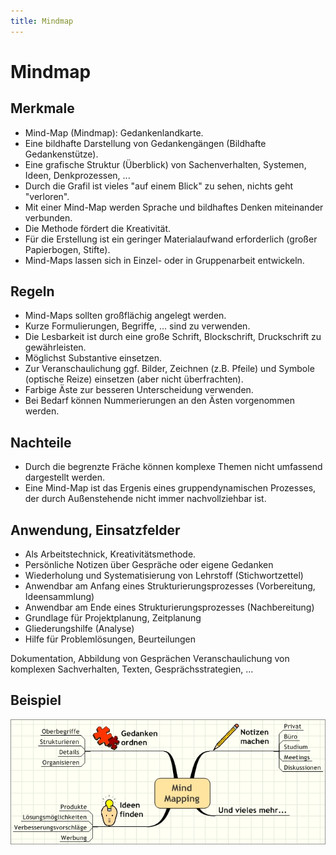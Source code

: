 ```yaml
---
title: Mindmap
---
```


# Mindmap

## Merkmale

-   Mind-Map (Mindmap): Gedankenlandkarte.
-   Eine bildhafte Darstellung von Gedankengängen (Bildhafte
    Gedankenstütze).
-   Eine grafische Struktur (Überblick) von Sachenverhalten, Systemen,
    Ideen, Denkprozessen, ...
-   Durch die Grafil ist vieles "auf einem Blick" zu sehen, nichts geht
    "verloren".
-   Mit einer Mind-Map werden Sprache und bildhaftes Denken miteinander
    verbunden.
-   Die Methode fördert die Kreativität.
-   Für die Erstellung ist ein geringer Materialaufwand erforderlich
    (großer Papierbogen, Stifte).
-   Mind-Maps lassen sich in Einzel- oder in Gruppenarbeit entwickeln.

## Regeln

-   Mind-Maps sollten großflächig angelegt werden.
-   Kurze Formulierungen, Begriffe, ... sind zu verwenden.
-   Die Lesbarkeit ist durch eine große Schrift, Blockschrift,
    Druckschrift zu gewährleisten.
-   Möglichst Substantive einsetzen.
-   Zur Veranschaulichung ggf. Bilder, Zeichnen (z.B. Pfeile) und
    Symbole (optische Reize) einsetzen (aber nicht überfrachten).
-   Farbige Äste zur besseren Unterscheidung verwenden.
-   Bei Bedarf können Nummerierungen an den Ästen vorgenommen werden.

## Nachteile

-   Durch die begrenzte Fräche können komplexe Themen nicht umfassend
    dargestellt werden.
-   Eine Mind-Map ist das Ergenis eines gruppendynamischen Prozesses,
    der durch Außenstehende nicht immer nachvollziehbar ist.

## Anwendung, Einsatzfelder

-   Als Arbeitstechnick, Kreativitätsmethode.
-   Persönliche Notizen über Gespräche oder eigene Gedanken
-   Wiederholung und Systematisierung von Lehrstoff (Stichwortzettel)
-   Anwendbar am Anfang eines Strukturierungsprozesses (Vorbereitung,
    Ideensammlung)
-   Anwendbar am Ende eines Strukturierungsprozesses (Nachbereitung)
-   Grundlage für Projektplanung, Zeitplanung
-   Gliederungshilfe (Analyse)
-   Hilfe für Problemlösungen, Beurteilungen

Dokumentation, Abbildung von Gesprächen Veranschaulichung von komplexen
Sachverhalten, Texten, Gesprächsstrategien, ...

## Beispiel

![mindmap_beispiel.jpg](./mindmap_beispiel.jpg)
